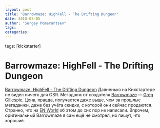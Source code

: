 ```yaml
---
layout: post
title: "Barrowmaze: HighFell - The Drifting Dungeon"
date: 2018-05-05
author: "Sergey Pomerantsev"
tags:
categories:
---
```

tags: [kickstarter]

# Barrowmaze: HighFell - The Drifting Dungeon

[Barrowmaze: HighFell - The Drifting Dungeon](https://www.kickstarter.com/projects/843284272/barrowmaze-highfell-the-drifting-dungeon)
Давненько на Кикстартере не видел ничего для OSR.
Мегаданж от создателя [Barrowmaze](https://www.drivethrurpg.com/product/139762/Barrowmaze-Complete) — [Greg Gillespie](http://lead-men-tell-no-tales.blogspot.com/).
Цена, правда, получается даже выше, чем за прошлые мегаданжи, даже без учёта скидки, с которой они сейчас продаются.
Странно, что на [EN World](http://www.enworld.org/forum/forumdisplay.php?10-Publishers-Promotions-Press-Releases-DMs-Guild-amp-Kickstarter-Announcements) об этом до сих пор не написали.
Впрочем, оригинальный Barrowmaze я сам ещё не смотрел, но пишут, что хороший.
